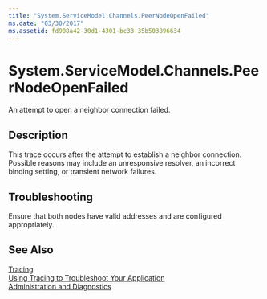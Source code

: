 ```yaml
---
title: "System.ServiceModel.Channels.PeerNodeOpenFailed"
ms.date: "03/30/2017"
ms.assetid: fd908a42-30d1-4301-bc33-35b503896634
---
```

# System.ServiceModel.Channels.PeerNodeOpenFailed
An attempt to open a neighbor connection failed.  
  
## Description  
 This trace occurs after the attempt to establish a neighbor connection. Possible reasons may include an unresponsive resolver, an incorrect binding setting, or transient network failures.  
  
## Troubleshooting  
 Ensure that both nodes have valid addresses and are configured appropriately.  
  
## See Also  
 [Tracing](../../../../../docs/framework/wcf/diagnostics/tracing/index.md)  
 [Using Tracing to Troubleshoot Your Application](../../../../../docs/framework/wcf/diagnostics/tracing/using-tracing-to-troubleshoot-your-application.md)  
 [Administration and Diagnostics](../../../../../docs/framework/wcf/diagnostics/index.md)
